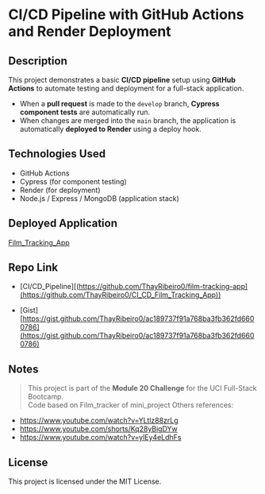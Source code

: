 # CI/CD Pipeline with GitHub Actions and Render Deployment

## Description

This project demonstrates a basic **CI/CD pipeline** setup using **GitHub Actions** to automate testing and deployment for a full-stack application.

- When a **pull request** is made to the `develop` branch, **Cypress component tests** are automatically run.
- When changes are merged into the `main` branch, the application is automatically **deployed to Render** using a deploy hook.

## Technologies Used

- GitHub Actions
- Cypress (for component testing)
- Render (for deployment)
- Node.js / Express / MongoDB (application stack)


## Deployed Application

[Film_Tracking_App](https://ci-cd-film-tracking-app.onrender.com)

## Repo Link

- [CI/CD_Pipeline][(https://github.com/ThayRibeiro0/film-tracking-app](https://github.com/ThayRibeiro0/CI_CD_Film_Tracking_App))

- [Gist][https://gist.github.com/ThayRibeiro0/ac189737f91a768ba3fb362fd6600786](https://gist.github.com/ThayRibeiro0/ac189737f91a768ba3fb362fd6600786)

## Notes

> This project is part of the **Module 20 Challenge** for the UCI Full-Stack Bootcamp.  
> Code based on Film_tracker of mini_project
> Others references:
  - https://www.youtube.com/watch?v=YLtlz88zrLg
  - https://www.youtube.com/shorts/Kq28yBigDYw
  - https://www.youtube.com/watch?v=ylEy4eLdhFs


## License

This project is licensed under the MIT License.
